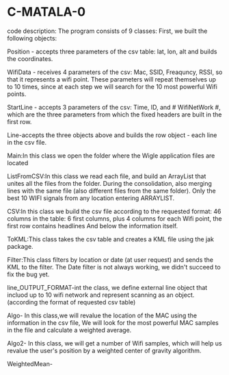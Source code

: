 # C-MATALA-0

code description:
The program consists of 9 classes:
First, we built the following objects:

Position - accepts three parameters of the csv table: lat, lon, alt and builds the coordinates.

WifiData - receives 4 parameters of the csv: Mac, SSID, Freaquncy, RSSI, so that it represents a wifi point. These parameters will repeat themselves up to 10 times, since at each step we will search for the 10 most powerful Wifi points.

StartLine - accepts 3 parameters of the csv: Time, ID, and # WifiNetWork #, which are the three parameters from which the fixed headers are built in the first row.

Line-accepts the three objects above and builds the row object - each line in the csv file.

Main:In this class we open the folder where the Wigle application files are located

ListFromCSV:In this class we read each file, and build an ArrayList that unites all the files from the folder. During the consolidation, also merging lines with the same file (also different files from the same folder). Only the best 10 WIFI signals  from any location entering ARRAYLIST.

CSV:In this class we build the csv file according to the requested format:
46 columns in the table: 6 first columns, plus 4 columns for each Wifi point, the first row contains headlines
And below the information itself.

ToKML:This class takes the csv table and creates a KML file using the jak package.

Filter:This class filters by location or date (at user request) and sends the KML to the filter.
The Date filter is not always working, we didn't succeed to fix the bug yet.

line_OUTPUT_FORMAT-int the class, we define external line object that incluod up to 10 wifi network and represent scanning as an object.(according the format of requested csv table) 

Algo- In this class,we will revalue the location of the MAC using the information in the csv file,
 We will look for the most powerful MAC samples in the file and calculate a weighted average.

Algo2- In this class, we will get a number of Wifi samples, which will help us revalue the user's position by a weighted center of gravity algorithm.

WeightedMean-
